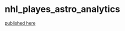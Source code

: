 # nhl_playes_astro_analytics

[published here](https://javsilsol23-nhl-playes-astro-analytics-streamlit-app-lqq4y5.streamlit.app/)
